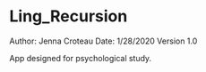# Ling_Recursion
Author: Jenna Croteau
Date: 1/28/2020
Version 1.0

App designed for psychological study. 
